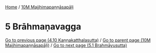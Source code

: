 
[Home](/) / [10M Majjhimapaṇṇāsapāḷi](../10M.md)

# 5 Brāhmaṇavagga


[Go to previous page (4.10 Kaṇṇakatthalasutta)](4/4.10.md) / [Go to parent page (10M Majjhimapaṇṇāsapāḷi)](0.md) / [Go to next page (5.1 Brahmāyusutta)](5/5.1.md)



